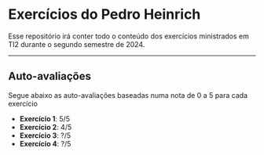 # Exercícios do Pedro Heinrich
Esse repositório irá conter todo o conteúdo dos exercícios ministrados em TI2 durante o segundo semestre de 2024.

___

## Auto-avaliações
Segue abaixo as auto-avaliações baseadas numa nota de 0 a 5 para cada exercício

- **Exercício 1**: 5/5
- **Exercício 2**: 4/5
- **Exercício 3**: ?/5
- **Exercício 4**: ?/5
